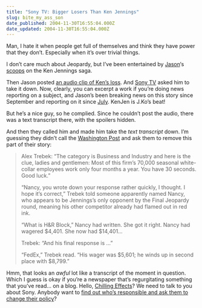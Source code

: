 ```yaml
---
title: "Sony TV: Bigger Losers Than Ken Jennings"
slug: bite_my_ass_son
date_published: 2004-11-30T16:55:04.000Z
date_updated: 2004-11-30T16:55:04.000Z
---
```


Man, I hate it when people get full of themselves and think they have power that they don’t. Especially when it’s over trivial things.

I don’t care much about Jeopardy, but I’ve been entertained by [Jason](http://www.kottke.org)‘s [scoops](http://www.kottke.org/04/09/some-ken-jennings-news) on the Ken Jennings saga.

Then Jason posted [an audio clip of Ken’s loss](http://www.kottke.org/04/11/ken-jennings-audio). And [Sony TV](http://www.sonypictures.com/tv/) asked him to take it down. Now, clearly, you can excerpt a work if you’re doing news reporting on a subject, and Jason’s been breaking news on this story since September and reporting on it since [July](http://www.kottke.org/04/07/ken-jennings-jeopardy). KenJen is J.Ko’s beat!

But he’s a nice guy, so he complied. Since he couldn’t post the audio, there was a text transcript there, with the spoilers hidden.

And then they called him and made him take the *text transcript* down. I’m guessing they didn’t call the [Washington Post](http://www.washingtonpost.com/wp-dyn/articles/A20961-2004Nov29.html) and ask them to remove this part of their story:

> Alex Trebek: “The category is Business and Industry and here is the clue, ladies and gentlemen: Most of this firm’s 70,000 seasonal white-collar employees work only four months a year. You have 30 seconds. Good luck.”
> 
> “Nancy, you wrote down your response rather quickly, I thought. I hope it’s correct,” Trebek told someone apparently named Nancy, who appears to be Jennings’s only opponent by the Final Jeopardy round, meaning his other competitor already had flamed out in red ink.
> 
> “What is H&R Block,” Nancy had written. She got it right. Nancy had wagered $4,401. She now had $14,401…
> 
> Trebek: “And his final response is …”
> 
> “FedEx,” Trebek read. “His wager was $5,601; he winds up in second place with $8,799.”

Hmm, that looks an *awful* lot like a transcript of the moment in question. Which I guess is okay if you’re a newspaper that’s regurgitating something that you’ve read… on a blog. Hello, [Chilling Effects](http://www.chillingeffects.org/)? We need to talk to you about Sony. Anybody want to [find out who’s responsible and ask them to change their policy](http://www.dashes.com/anil/2004/06/27/learning_from_e)?
